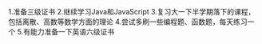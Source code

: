 1.准备三级证书
2.继续学习Java和JavaScript
3.复习大一下半学期落下的课程，包括离散、高数等数学方面的理论
4.尝试多刷一些编程题、函数题，每天练习一个
5.有能力准备一下英语六级证书
